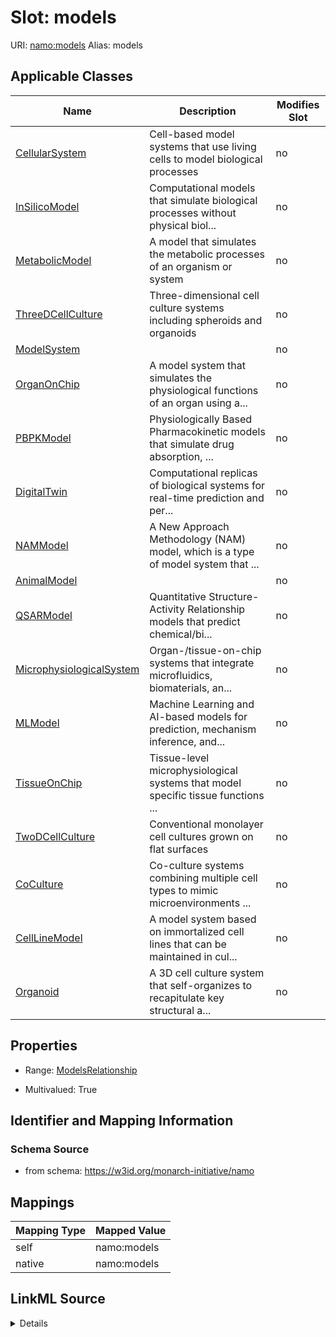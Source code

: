 

# Slot: models 



URI: [namo:models](https://w3id.org/monarch-initiative/namo/models)
Alias: models

<!-- no inheritance hierarchy -->





## Applicable Classes

| Name | Description | Modifies Slot |
| --- | --- | --- |
| [CellularSystem](CellularSystem.md) | Cell-based model systems that use living cells to model biological processes |  no  |
| [InSilicoModel](InSilicoModel.md) | Computational models that simulate biological processes without physical biol... |  no  |
| [MetabolicModel](MetabolicModel.md) | A model that simulates the metabolic processes of an organism or system |  no  |
| [ThreeDCellCulture](ThreeDCellCulture.md) | Three-dimensional cell culture systems including spheroids and organoids |  no  |
| [ModelSystem](ModelSystem.md) |  |  no  |
| [OrganOnChip](OrganOnChip.md) | A model system that simulates the physiological functions of an organ using a... |  no  |
| [PBPKModel](PBPKModel.md) | Physiologically Based Pharmacokinetic models that simulate drug  absorption, ... |  no  |
| [DigitalTwin](DigitalTwin.md) | Computational replicas of biological systems for real-time prediction and per... |  no  |
| [NAMModel](NAMModel.md) | A New Approach Methodology (NAM) model, which is a type of model system that ... |  no  |
| [AnimalModel](AnimalModel.md) |  |  no  |
| [QSARModel](QSARModel.md) | Quantitative Structure-Activity Relationship models that predict  chemical/bi... |  no  |
| [MicrophysiologicalSystem](MicrophysiologicalSystem.md) | Organ-/tissue-on-chip systems that integrate microfluidics, biomaterials,  an... |  no  |
| [MLModel](MLModel.md) | Machine Learning and AI-based models for prediction, mechanism inference, and... |  no  |
| [TissueOnChip](TissueOnChip.md) | Tissue-level microphysiological systems that model specific tissue functions ... |  no  |
| [TwoDCellCulture](TwoDCellCulture.md) | Conventional monolayer cell cultures grown on flat surfaces |  no  |
| [CoCulture](CoCulture.md) | Co-culture systems combining multiple cell types to mimic  microenvironments ... |  no  |
| [CellLineModel](CellLineModel.md) | A model system based on immortalized cell lines that can be maintained in cul... |  no  |
| [Organoid](Organoid.md) | A 3D cell culture system that self-organizes to recapitulate key structural a... |  no  |






## Properties

* Range: [ModelsRelationship](ModelsRelationship.md)

* Multivalued: True




## Identifier and Mapping Information






### Schema Source


* from schema: https://w3id.org/monarch-initiative/namo




## Mappings

| Mapping Type | Mapped Value |
| ---  | ---  |
| self | namo:models |
| native | namo:models |




## LinkML Source

<details>
```yaml
name: models
from_schema: https://w3id.org/monarch-initiative/namo
rank: 1000
alias: models
owner: ModelSystem
domain_of:
- ModelSystem
range: ModelsRelationship
multivalued: true

```
</details>